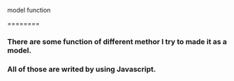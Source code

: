 model function 

========

### There are some function of different methor I try to made it as a model.

### All of those are writed by using Javascript.
